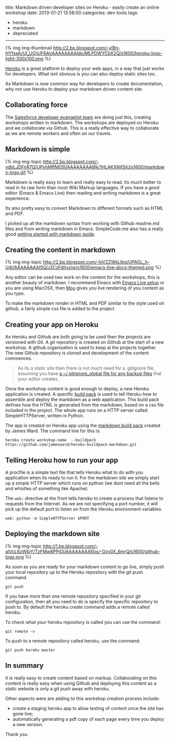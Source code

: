 title: Markdown driven developer sites on Heroku - easily create an online workshop
date: 2013-01-21 13:58:00
categories: dev-tools
tags: 
- heroku
- markdown
- depreciated
---

{% img img-thumbnail http://2.bp.blogspot.com/-yIBn-HYfxeA/UI_UGVJF6AI/AAAAAAAAIdo/MLPDWYCbX2Q/s1600/heroku-logo-light-300x100.png %} 

[Heroku](http://www.heroku.com/) is a great platform to deploy your web apps, in a way that just works  for developers.  What isnt obvious is you can also deploy static sites too.

As Markdown is now common way for developers to  create documentation, why not use Heroku to deploy your markdown driven content site.

<!-- more -->

## Collaborating force 

The [Salesforce developer evangelist team](http://developer.salesforce.com/) are doing just this, creating workshops written in markdown.  The workshops are deployed on Heroku and we collaborate via Github.  This is a really effective way to collaborate as we are remote workers and often on our travels. 

## Markdown is simple
{% img img-topic http://2.bp.blogspot.com/-vdbLJDFnR7Q/UPxhMffM05I/AAAAAAAAI8k/1HLAKXNX5jU/s1600/markdown-logo.gif %} 

Markdown is really easy to learn and really easy to read.  Its much better to read in its raw form than most Wiki Markup languages.  If you have a good editor (Emacs & Emacs Live) then reading and writing markdown is a great experience.

Its also pretty easy to convert Markdown to different formats such as HTML and PDF.

I picked up all the markdown syntax from working with Github readme.md files and from writing markdown in Emacs.  SimpleCode.me also has a really good [getting started with markdown guide](http://www.simplecode.me/2011/12/11/getting-started-with-markdown/). 

## Creating the content in markdown

{% img img-topic http://2.bp.blogspot.com/-hiVZZWkLlbg/UPAGL_h-U4I/AAAAAAAAI5Q/J3CzFdhvziw/s1600/emacs-live-docs-themed.png %} 

Any editor can be used two work on the content for the workshops, this is another beauty of markdown.  I recommend Emacs with [Emacs Live setup](http://blog.jr0cket.co.uk/2013/01/emacs-live-great-clojure-developer.html) or you are using MacOSX, then [Mou](http://mouapp.com/) gives you live rendering of you content as you type.

To make the markdown render in HTML and PDF similar to the style used on github, a fairly simple css file is added to the project. 

## Creating your app on Heroku
As Heroku and Github are both going to be used then the projects are versioned with Git.  A git repository is created on Github at the start of a new workshop.  A github  organisation is used to keep al the projects together.  The new Github repository is cloned and development of the content commences.

> As its a static site then there is not much need for a .gitignore file, assuming you have [a ~/.gitignore_global file for any backup files](http://jr0cket.co.uk/2012/12/gitignore-for-clojure-and-emacs-ignore.html) that your editor creates.  

Once the workshop content is good enough to deploy, a new Heroku application is created.  A specific [build pack](https://devcenter.heroku.com/articles/buildpacks) is used to tell Heroku how to assemble and deploy the markdown as a web  application.  This build pack defines how the HTML is generated from  the markdown, based on a css file included in the project.  The whole  app runs on a HTTP server called SimpleHTTPServer, written in Python.

The app is created on Heroku app using the [markdown build pack](https://github.com/jamesward/heroku-buildpack-markdown) created by James Ward.  The command line for this is:

    heroku create workshop-name  --buildpack https://github.com/jamesward/heroku-buildpack-markdown.git

## Telling Heroku how to run your app
A procfile is a simple text  file that tells Heroku what to do with you application when its ready to  run it.  For the markdown site we simply start up a simple HTTP server  which runs on python (we dont need all the bells and whistles of something like Apache).

The `web:` directive at the front tells heroku to create a process that listens to requests from the Internet.  As we are not  specifying a port number, it will pick up the default port to listen on  from the Heroku environment variables.

    web: python -m SimpleHTTPServer $PORT

## Deploying the markdown site
{% img img-topic http://1.bp.blogspot.com/-qlVcL6zWbjY/TzFMw8PPiGI/AAAAAAAAEbs/-Ozv0X_6mrQ/s1600/github-logo.png %} 

As soon as you are ready for your  markdown content to go live, simply push your local repository up to the  Heroku repostiory with the git push command.

    git push

If you have more than one remote repository specified in your git configuration, then all you need to do is specify the specific repository to push to.  By default the heroku create command adds a remote called heroku.

To check what your heroku repository is called you can use the command:

    git remote -v

To push to a remote repository called heroku, use the command:

    git push heroku master


## In summary
It is really easy to create content based on markup. Collaborating on this content is really easy when using Github and deploying this content as a static website is only a git push away with heroku.

Other aspects were are adding to this workshop creation process include:
* create a staging heroku app to allow testing of content once the site has gone live;
* automatically generating a pdf copy of each page every time you deploy a new version.

Thank you.
